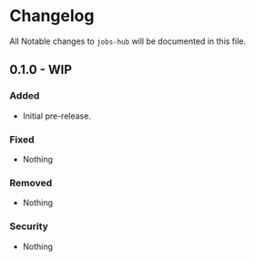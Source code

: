 # Changelog
All Notable changes to `jobs-hub` will be documented in this file.

## 0.1.0 - WIP

### Added
- Initial pre-release.

### Fixed
- Nothing

### Removed
- Nothing

### Security
- Nothing
